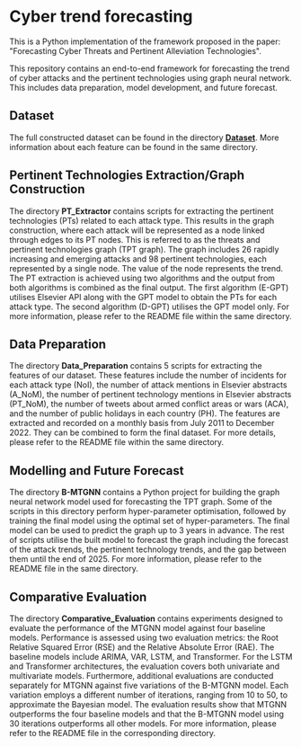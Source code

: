 # Cyber trend forecasting

This is a Python implementation of the framework proposed in the paper: "Forecasting Cyber Threats and Pertinent Alleviation Technologies".

This repository contains an end-to-end framework for forecasting the trend of cyber attacks and the pertinent technologies using graph neural network. This includes data preparation, model development, and future forecast.

## Dataset
The full constructed dataset can be found in the directory [**Dataset**](https://github.com/zaidalmahmoud/Cyber-trend-forecasting/tree/main/Dataset). More information about each feature can be found in the same directory.

## Pertinent Technologies Extraction/Graph Construction
The directory **PT_Extractor** contains scripts for extracting the pertinent technologies (PTs) related to each attack type. This results in the graph construction, where each attack will be represented as a node linked through edges to its PT nodes. This is referred to as the threats and pertinent technologies graph (TPT graph). The graph includes 26 rapidly increasing and emerging attacks and 98 pertinent technologies, each represented by a single node. The value of the node represents the trend. The PT extraction is achieved using two algorithms and the output from both algorithms is combined as the final output. The first algorithm (E-GPT) utilises Elsevier API along with the GPT model to obtain the PTs for each attack type. The second algorithm (D-GPT) utilises the GPT model only. For more information, please refer to the README file within the same directory.
 
## Data Preparation
The directory **Data_Preparation** contains 5 scripts for extracting the features of our dataset. These features include the number of incidents for each attack type (NoI), the number of attack mentions in Elsevier abstracts (A_NoM), the number of pertinent technology mentions in Elsevier abstracts (PT_NoM), the number of tweets about armed conflict areas or wars (ACA), and the number of public holidays in each country (PH). The features are extracted and recorded on a monthly basis from July 2011 to December 2022. They can be combined to form the final dataset. For more details, please refer to the README file within the same directory.

## Modelling and Future Forecast
The directory **B-MTGNN** contains a Python project for building the graph neural network model used for forecasting the TPT graph. Some of the scripts in this directory perform hyper-parameter optimisation, followed by training the final model using the optimal set of hyper-parameters. The final model can be used to predict the graph up to 3 years in advance. The rest of scripts utilise the built model to forecast the graph including the forecast of the attack trends, the pertinent technology trends, and the gap between them until the end of 2025. For more information, please refer to the README file in the same directory.

## Comparative Evaluation
The directory **Comparative_Evaluation** contains experiments designed to evaluate the performance of the MTGNN model against four baseline models. Performance is assessed using two evaluation metrics: the Root Relative Squared Error (RSE) and the Relative Absolute Error (RAE). The baseline models include ARIMA, VAR, LSTM, and Transformer. For the LSTM and Transformer architectures, the evaluation covers both univariate and multivariate models. Furthermore, additional evaluations are conducted separately for MTGNN against five variations of the B-MTGNN model. Each variation employs a different number of iterations, ranging from 10 to 50, to approximate the Bayesian model. The evaluation results show that MTGNN outperforms the four baseline models and that the B-MTGNN model using 30 iterations outperforms all other models. For more information, please refer to the README file in the corresponding directory.

